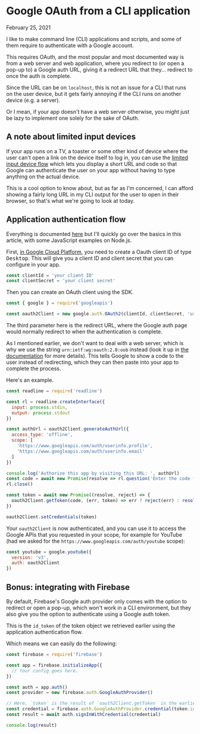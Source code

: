 # Google OAuth from a CLI application
February 25, 2021

I like to make command line (CLI) applications and scripts, and some of
them require to authenticate with a Google account.

This requires OAuth, and the most popular and most documented way is
from a web server and web application, where you redirect to (or open a
pop-up to) a Google auth URL, giving it a redirect URL that they...
redirect to once the auth is complete.

Since the URL can be on `localhost`, this is not an issue for a CLI that
runs on the user device, but it gets fairly annoying if the CLI runs on
another device (e.g. a server).

Or I mean, if your app doesn't have a web server otherwise, you might
just be lazy to implement one solely for the sake of OAuth.

## A note about limited input devices

If your app runs on a TV, a toaster or some other kind of device where
the user can't open a link on the device itself to log in, you can use
the [limited input device flow] which lets you display a short URL and
code so that Google can authenticate the user on your app without having
to type anything on the actual device.

[limited input device flow]: https://developers.google.com/identity/protocols/oauth2/limited-input-device

This is a cool option to know about, but as far as I'm concerned, I can
afford showing a fairly long URL in my CLI output for the user to
open in their browser, so that's what we're going to look at today.

## Application authentication flow

Everything is documented [here] but I'll quickly go over the basics in
  this article, with some JavaScript examples on Node.js.

[here]: https://developers.google.com/youtube/v3/live/guides/auth/installed-apps

First, [in Google Cloud Platform](https://console.cloud.google.com/apis/credentials), 
you need to create a Oauth client ID of type <kbd>Desktop</kbd>. This
will give you a client ID and client secret that you can configure
in your app.

```js
const clientId = 'your client ID'
const clientSecret = 'your client secret'
```

Then you can create an OAuth client using the SDK.

```js
const { google } = require('googleapis')

const oauth2Client = new google.auth.OAuth2(clientId, clientSecret, 'urn:ietf:wg:oauth:2.0:oob')
```

The third parameter here is the redirect URL, where the Google auth page
would normally redirect to when the authentication is complete.

As I mentioned earlier, we don't want to deal with a web server, which
is why we use the string `urn:ietf:wg:oauth:2.0:oob` instead (look it up
in [the documentation][here] for more details). This tells Google to
show a code to the user instead of redirecting, which they can then
paste into your app to complete the process.

Here's an example.

```js
const readline = require('readline')

const rl = readline.createInterface({
  input: process.stdin,
  output: process.stdout
})

const authUrl = oauth2Client.generateAuthUrl({
  access_type: 'offline',
  scope: [
    'https://www.googleapis.com/auth/userinfo.profile',
    'https://www.googleapis.com/auth/userinfo.email'
  ]
})

console.log('Authorize this app by visiting this URL: ', authUrl)
const code = await new Promise(resolve => rl.question('Enter the code from that page here: ', resolve))
rl.close()

const token = await new Promise((resolve, reject) => {
  oauth2Client.getToken(code, (err, token) => err ? reject(err) : resolve(token))
})

oauth2Client.setCredentials(token)
```

Your `oauth2Client` is now authenticated, and you can use it to access
the Google APIs that you requested in your scope, for example for
YouTube (had we asked for the `https://www.googleapis.com/auth/youtube` scope):

```js
const youtube = google.youtube({
  version: 'v3',
  auth: oauth2Client
})
```

## Bonus: integrating with Firebase

By default, Firebase's Google auth provider only comes with the option to
redirect or open a pop-up, which won't work in a CLI environment, but
they also give you the option to authenticate using a Google auth token.

This is the `id_token` of the token object we retrieved earlier using
the application authentication flow.

Which means we can easily do the following:

```js
const firebase = require('firebase')

const app = firebase.initializeApp({
  // Your config goes here.
})

const auth = app.auth()
const provider = new firebase.auth.GoogleAuthProvider()

// Here, `token` is the result of `oauth2Client.getToken` in the earlier example.
const credential = firebase.auth.GoogleAuthProvider.credential(token.id_token)
const result = await auth.signInWithCredential(credential)

console.log(result)
```
